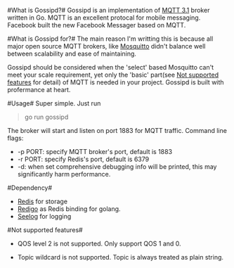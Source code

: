 #What is Gossipd?#
Gossipd is an implementation of [MQTT 3.1](http://public.dhe.ibm.com/software/dw/webservices/ws-mqtt/mqtt-v3r1.html) broker written in Go. MQTT is an excellent protocal for mobile messaging. Facebook built the new Facebook Messager based on MQTT.

#What is Gossipd for?#
The main reason I'm writting this is because all major open source MQTT brokers, like [Mosquitto](http://mosquitto.org/) didn't balance well between scalability and ease of maintaining.

Gossipd should be considered when the 'select' based Mosquitto can't meet your scale requirement, yet only the 'basic' part(see [Not supported features](#unsupported) for detail) of MQTT is needed in your project. Gossipd is built with profermance at heart.

#Usage#
Super simple. Just run 

>go run gossipd 

The broker will start and listen on port 1883 for MQTT traffic. Command line flags:

* -p PORT: specify MQTT broker's port, default is 1883
* -r PORT: specify Redis's port, default is 6379
* -d: when set comprehensive debugging info will be printed, this may significantly harm performance.

#Dependency#
* [Redis](http://redis.io) for storage
* [Redigo](https://github.com/garyburd/redigo) as Redis binding for golang.
* [Seelog](https://github.com/cihub/seelog) for logging

#<a id="unsupported"></a>Not supported features#
* QOS level 2 is not supported. Only support QOS 1 and 0.

* Topic wildcard is not supported. Topic is always treated as plain string.
